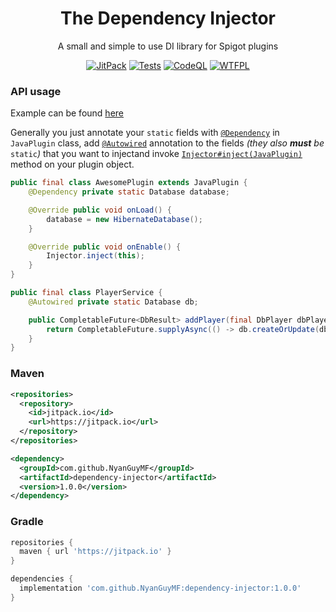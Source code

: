 <div align=center>
  <h1>The Dependency Injector</h1>
  <p>A small and simple to use DI library for Spigot plugins</p>
</div>
<div align=center>

[![JitPack][JitPackBadge]][JitPackUrl]
[![Tests][TestsBadge]][TestsUrl]
[![CodeQL][CodeQLBadge]][CodeQLUrl]
[![WTFPL][LicenseBadge]](LICENSE)

</div>

### API usage
Example can be found [here](https://github.com/NyanGuyMF/dependency-injector/tree/master/src/test/java/voidpointer/spigot/framework/di)

Generally you just annotate your `static` fields with [`@Dependency`][DependencyUrl] in `JavaPlugin` class,
add [`@Autowired`][AutowiredUrl] annotation to the fields *(they also **must** be* `static`*)* that you want
to injectand invoke [`Injector#inject(JavaPlugin)`][InvokeUrl] method on your plugin object.

```java
public final class AwesomePlugin extends JavaPlugin {
    @Dependency private static Database database;

    @Override public void onLoad() {
        database = new HibernateDatabase();
    }

    @Override public void onEnable() {
        Injector.inject(this);
    }
}

public final class PlayerService {
    @Autowired private static Database db;

    public CompletableFuture<DbResult> addPlayer(final DbPlayer dbPlayer) {
        return CompletableFuture.supplyAsync(() -> db.createOrUpdate(dbPlayer));
    }
}
```

### Maven
```xml
<repositories>
  <repository>
    <id>jitpack.io</id>
    <url>https://jitpack.io</url>
  </repository>
</repositories>

<dependency>
  <groupId>com.github.NyanGuyMF</groupId>
  <artifactId>dependency-injector</artifactId>
  <version>1.0.0</version>
</dependency>
```
### Gradle
```gradle
repositories {
  maven { url 'https://jitpack.io' }
}

dependencies {
  implementation 'com.github.NyanGuyMF:dependency-injector:1.0.0'
}
```
[DependencyUrl]: https://github.com/NyanGuyMF/dependency-injector/blob/940ceed8fcc17ceaac79a460beb3642fc13835e7/src/main/java/voidpointer/spigot/framework/di/Dependency.java#L24
[AutowiredUrl]: https://github.com/NyanGuyMF/dependency-injector/blob/940ceed8fcc17ceaac79a460beb3642fc13835e7/src/main/java/voidpointer/spigot/framework/di/Autowired.java#L24
[InvokeUrl]: https://github.com/NyanGuyMF/dependency-injector/blob/940ceed8fcc17ceaac79a460beb3642fc13835e7/src/main/java/voidpointer/spigot/framework/di/Injector.java#L34

[JitPackBadge]: https://jitpack.io/v/NyanGuyMF/dependency-injector.svg
[TestsBadge]: https://github.com/NyanGuyMF/dependency-injector/actions/workflows/tests.yml/badge.svg
[CodeQLBadge]: https://github.com/NyanGuyMF/dependency-injector/actions/workflows/codeql-analysis.yml/badge.svg
[LicenseBadge]: https://img.shields.io/github/license/NyanGuyMF/dependency-injector.svg

[JitPackUrl]: https://github.com/NyanGuyMF/dependency-injector
[TestsUrl]: https://github.com/NyanGuyMF/dependency-injector/actions/workflows/tests.yml
[CodeQLUrl]: https://github.com/NyanGuyMF/dependency-injector/actions/workflows/codeql-analysis.yml
